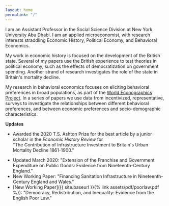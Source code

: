 ```yaml
---
layout: home
permalink: "/"
---
```


I am an Assistant Professor in the Social Science Division at New York University Abu Dhabi. I am an applied microeconomist, with research interests straddling Economic History, Political Economy, and Behavioral Economics. 

My work in economic history is focused on the development of the British state. Several of my papers use the British experience to test theories in political economy, such as the effects of democratization on government spending. Another strand of research investigates the role of the state in Britain's mortality decline.

My research in behavioral economics focuses on eliciting behavioral preferences in broad populations, as part of the [World Econographics Project](http://www.its.caltech.edu/~snowberg/wep.html). In a series of papers we use data from incentivized, representative, surveys to investigate the relationships between different behavioral preferences, and between economic preferences and socio-demographic characteristics.



**Updates**

- Awarded the 2020 T.S. Ashton Prize for the best article by a junior scholar in the _Economic History Review_ for <br> "The Contribution of Infrastructure Investment to Britain's Urban Mortality Decline 1861-1900."
* Updated March 2020: "Extension of the Franchise and Government Expenditure on Public Goods: Evidence from Nineteenth-Century England."
* New Working Paper: "Financing Sanitation Infrastructure in Nineteenth-Century England and Wales."
* [New Working Paper]({{ site.baseurl }}{% link assets/pdf/poorlaw.pdf %}): "Democracy, Redistribution, and Inequality: Evidence from the English Poor Law."


